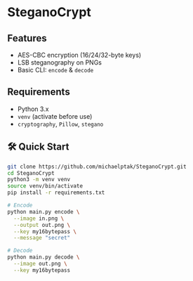 # SteganoCrypt 

## Features
- AES-CBC encryption (16/24/32-byte keys)
- LSB steganography on PNGs
- Basic CLI: `encode` & `decode`

## Requirements
- Python 3.x 
- `venv` (activate before use)
- `cryptography`, `Pillow`, `stegano`

## 🛠️ Quick Start
```bash
git clone https://github.com/michaelptak/SteganoCrypt.git
cd SteganoCrypt
python3 -m venv venv
source venv/bin/activate
pip install -r requirements.txt

# Encode
python main.py encode \
  --image in.png \
  --output out.png \
  --key my16bytepass \
  --message "secret"

# Decode
python main.py decode \
  --image out.png \
  --key my16bytepass
